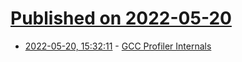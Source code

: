 # [Published on 2022-05-20](index.md)

* [2022-05-20, 15:32:11](https://news.ycombinator.com/item?id=31448836) - [GCC Profiler Internals](https://trofi.github.io/posts/243-gcc-profiler-internals.html)
